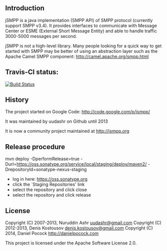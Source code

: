 
Introduction
------------

jSMPP is a java implementation (SMPP API) of SMPP protocol (currently support
SMPP v3.4). It provides interfaces to communicate with Message Center or
ESME (External Short Message Entity) and able to handle
traffic 3000-5000 messages per second. 

jSMPP is not a high-level library.  Many people looking for a quick way to
get started with SMPP may be better of using an abstraction layer such
as the Apache Camel SMPP component:
  http://camel.apache.org/smpp.html

Travis-CI status:
-----------------

[![Build Status](https://travis-ci.org/opentelecoms-org/jsmpp.svg?branch=release-2.1)](https://travis-ci.org/opentelecoms-org/jsmpp)

History
-------

The project started on Google Code:  http://code.google.com/p/jsmpp/

It was maintained by uudashr on Github until 2013

It is now a community project maintained at http://jsmpp.org

Release procedure
-----------------

  mvn deploy -DperformRelease=true -Durl=https://oss.sonatype.org/service/local/staging/deploy/maven2/ -DrepositoryId=sonatype-nexus-staging

  * log in here: https://oss.sonatype.org
  * click the `Staging Repositories' link
  * select the repository and click close
  * select the repository and click release

License
-------

Copyright (C) 2007-2013, Nuruddin Ashr <uudashr@gmail.com>
Copyright (C) 2012-2013, Denis Kostousov <denis.kostousov@gmail.com>
Copyright (C) 2014, Daniel Pocock http://danielpocock.com

This project is licensed under the Apache Software License 2.0.

